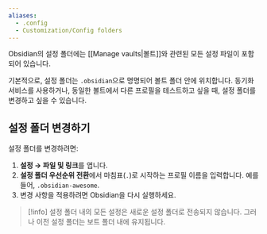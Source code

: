 ```yaml
---
aliases:
  - .config
  - Customization/Config folders
---
```

Obsidian의 설정 폴더에는 [[Manage vaults|볼트]]와 관련된 모든 설정 파일이 포함되어 있습니다.

기본적으로, 설정 폴더는 `.obsidian`으로 명명되어 볼트 폴더 안에 위치합니다. 동기화 서비스를 사용하거나, 동일한 볼트에서 다른 프로필을 테스트하고 싶을 때, 설정 폴더를 변경하고 싶을 수 있습니다.

## 설정 폴더 변경하기

설정 폴더를 변경하려면:

1. **설정 → 파일 및 링크**를 엽니다.
2. **설정 폴더 우선순위 전환**에서 마침표(`.`)로 시작하는 프로필 이름을 입력합니다. 예를 들어, `.obsidian-awesome`.
3. 변경 사항을 적용하려면 Obsidian을 다시 실행하세요.

> [!info] 설정 폴더 내의 모든 설정은 새로운 설정 폴더로 전송되지 않습니다. 그러나 이전 설정 폴더는 보트 폴더 내에 유지됩니다.